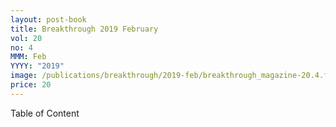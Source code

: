```yaml
---
layout: post-book
title: Breakthrough 2019 February
vol: 20
no: 4
MMM: Feb
YYYY: "2019"
image: /publications/breakthrough/2019-feb/breakthrough_magazine-20.4.feb2019-.jpg
price: 20
---
```

Table of Content